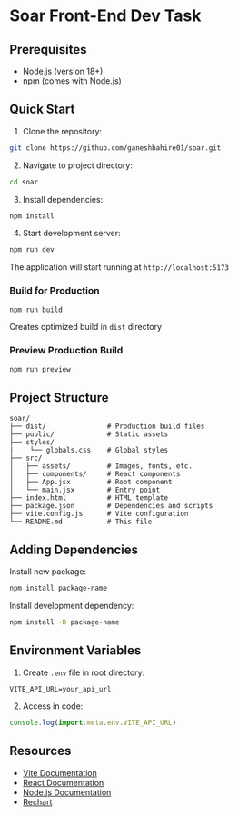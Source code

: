 # Soar Front-End Dev Task

## Prerequisites

- [Node.js](https://nodejs.org/) (version 18+)
- npm (comes with Node.js)

## Quick Start

1. Clone the repository:
```bash
git clone https://github.com/ganeshbahire01/soar.git
```

2. Navigate to project directory:
```bash
cd soar
```

3. Install dependencies:
```bash
npm install
```

4. Start development server:
```bash
npm run dev
```

The application will start running at `http://localhost:5173`

### Build for Production
```bash
npm run build
```
Creates optimized build in `dist` directory

### Preview Production Build
```bash
npm run preview
```

## Project Structure
```
soar/
├── dist/               # Production build files
├── public/             # Static assets
├── styles/
|    └── globals.css    # Global styles
├── src/
│   ├── assets/         # Images, fonts, etc.
│   ├── components/     # React components
│   ├── App.jsx         # Root component
│   └── main.jsx        # Entry point 
├── index.html          # HTML template
├── package.json        # Dependencies and scripts
├── vite.config.js      # Vite configuration
└── README.md           # This file
```

## Adding Dependencies

Install new package:
```bash
npm install package-name
```

Install development dependency:
```bash
npm install -D package-name
```

## Environment Variables

1. Create `.env` file in root directory:
```env
VITE_API_URL=your_api_url
```

2. Access in code:
```javascript
console.log(import.meta.env.VITE_API_URL)
```

## Resources

- [Vite Documentation](https://vitejs.dev/)
- [React Documentation](https://reactjs.org/)
- [Node.js Documentation](https://nodejs.org/)
- [Rechart](https://recharts.org/)
